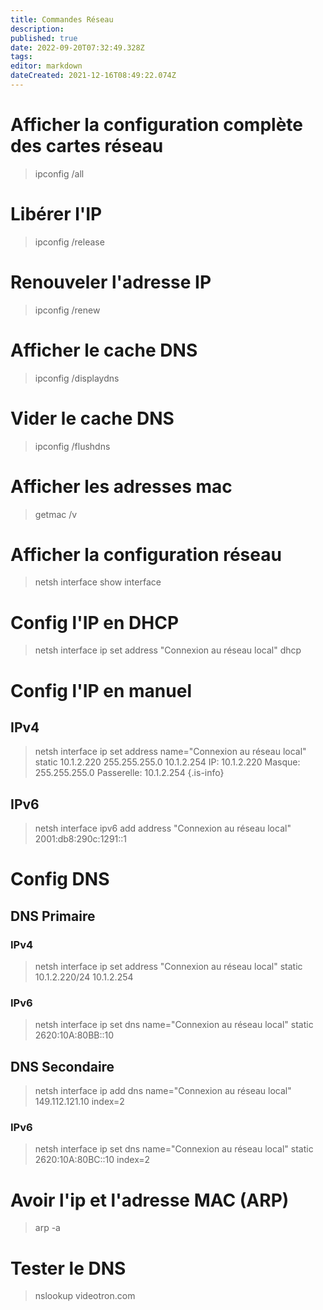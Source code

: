 ```yaml
---
title: Commandes Réseau
description: 
published: true
date: 2022-09-20T07:32:49.328Z
tags: 
editor: markdown
dateCreated: 2021-12-16T08:49:22.074Z
---
```


# Afficher la configuration complète des cartes réseau
> ipconfig /all

# Libérer l'IP
> ipconfig /release

# Renouveler l'adresse IP
> ipconfig /renew

# Afficher le cache DNS
> ipconfig /displaydns

# Vider le cache DNS
> ipconfig /flushdns

# Afficher les adresses mac
> getmac /v

# Afficher la configuration réseau
> netsh interface show interface


# Config l'IP en DHCP
> netsh interface ip set address "Connexion au réseau local" dhcp

# Config l'IP en manuel
## IPv4
> netsh interface ip set address name="Connexion au réseau local" static 10.1.2.220 255.255.255.0 10.1.2.254
> IP: 10.1.2.220 Masque: 255.255.255.0 Passerelle: 10.1.2.254
{.is-info}

## IPv6
> netsh interface ipv6 add address "Connexion au réseau local" 2001:db8:290c:1291::1

# Config DNS
## DNS Primaire
### IPv4
> netsh interface ip set address "Connexion au réseau local" static 10.1.2.220/24 10.1.2.254

### IPv6
> netsh interface ip set dns name="Connexion au réseau local" static 2620:10A:80BB::10
## DNS Secondaire
> netsh interface ip add dns name="Connexion au réseau local" 149.112.121.10 index=2
### IPv6
> netsh interface ip set dns name="Connexion au réseau local" static 2620:10A:80BC::10 index=2

# Avoir l'ip et l'adresse MAC (ARP)
> arp -a

# Tester le DNS
> nslookup videotron.com



